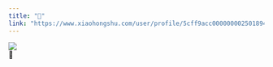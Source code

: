 ```yaml
---
title: "🥯"
link: "https://www.xiaohongshu.com/user/profile/5cff9acc0000000025018949/"
---
```


<img src="http://sns-webpic-qc.xhscdn.com/202409111512/991e2e163595df2172ec1f687e7f8f38/1040g008313cr3mv97q5g5n7vjb69b2a90ifjoig!nc_n_nwebp_mw_1" /><br />🥯
